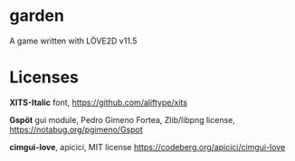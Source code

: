 # garden
A game written with LÖVE2D v11.5

# Licenses
**XITS-Italic** font, https://github.com/aliftype/xits

**Gspöt** gui module, Pedro Gimeno Fortea, Zlib/libpng license, https://notabug.org/pgimeno/Gspot

**cimgui-love**, apicici, MIT license https://codeberg.org/apicici/cimgui-love

